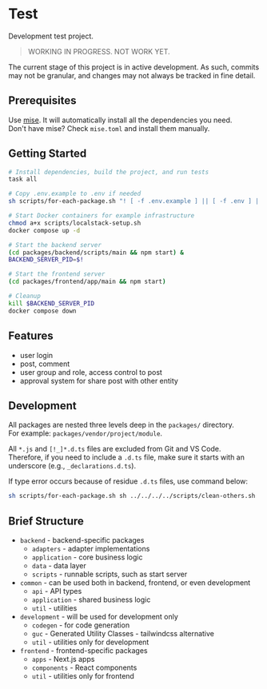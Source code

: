 # Test

Development test project.

> WORKING IN PROGRESS. NOT WORK YET.

The current stage of this project is in active development. As such, commits may not be granular, and changes may not always be tracked in fine detail.

## Prerequisites

Use [mise](https://mise.jdx.dev). It will automatically install all the dependencies you need.  
Don't have mise? Check `mise.toml` and install them manually.

## Getting Started

```sh
# Install dependencies, build the project, and run tests
task all

# Copy .env.example to .env if needed
sh scripts/for-each-package.sh "! [ -f .env.example ] || [ -f .env ] || cp .env.example .env"

# Start Docker containers for example infrastructure
chmod a+x scripts/localstack-setup.sh
docker compose up -d

# Start the backend server
(cd packages/backend/scripts/main && npm start) &
BACKEND_SERVER_PID=$!

# Start the frontend server
(cd packages/frontend/app/main && npm start)

# Cleanup
kill $BACKEND_SERVER_PID
docker compose down
```

## Features

- user login
- post, comment
- user group and role, access control to post
- approval system for share post with other entity

## Development

All packages are nested three levels deep in the `packages/` directory.  
For example: `packages/vendor/project/module`.

All `*.js` and `[!_]*.d.ts` files are excluded from Git and VS Code.  
Therefore, if you need to include a `.d.ts` file, make sure it starts with an underscore (e.g., `_declarations.d.ts`).

If type error occurs because of residue `.d.ts` files, use command below:

```sh
sh scripts/for-each-package.sh sh ../../../../scripts/clean-others.sh
```

## Brief Structure

- `backend` - backend-specific packages
  - `adapters` - adapter implementations
  - `application` - core business logic
  - `data` - data layer
  - `scripts` - runnable scripts, such as start server
- `common` - can be used both in backend, frontend, or even development
  - `api` - API types
  - `application` - shared business logic
  - `util` - utilities
- `development` - will be used for development only
  - `codegen` - for code generation
  - `guc` - Generated Utility Classes - tailwindcss alternative
  - `util` - utilities only for development
- `frontend` - frontend-specific packages
  - `apps` - Next.js apps
  - `components` - React components
  - `util` - utilities only for frontend
